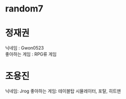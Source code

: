 # random7


# 정재권
닉네임 : Gwon0523    
좋아하는 게임 : RPG류 게임

# 조용진
닉네임: Jrog
좋아하는 게임: 테이블탑 시뮬레이터, 포탈, 히트맨

